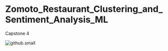 # Zomoto_Restaurant_Clustering_and_Sentiment_Analysis_ML
Capstone 4

![github.small](https://user-images.githubusercontent.com/109691110/208282171-5ff1a166-061c-471e-8209-eb28b7b7d7b9.png)

